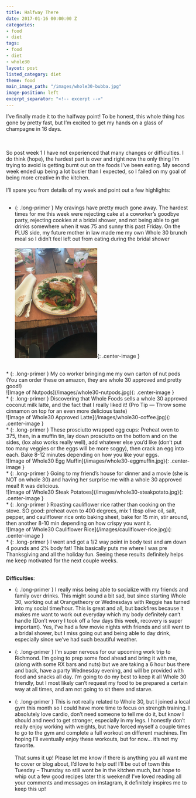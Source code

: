 ```yaml
---
title: Halfway There
date: 2017-01-16 00:00:00 Z
categories:
- food
- diet
tags:
- food
- diet
- whole30
layout: post
listed_category: diet
theme: food
main_image_path: "/images/whole30-bubba.jpg"
image-position: left
excerpt_separator: "<!-- excerpt -->"
---
```


I’ve finally made it to the halfway point! To be honest, this whole thing has gone by pretty fast, but I’m excited to get my hands on a glass of champagne in 16 days.
<!-- excerpt -->
<br /><br />
So post week 1 I have not experienced that many changes or difficulties. I do think (hope), the hardest part is over and right now the only thing I’m trying to avoid is getting burnt out  on the foods I’ve been eating. My second week ended up being  a lot busier than I expected, so I failed on my goal of being more creative in the kitchen.
<br /><br />
I’ll spare you from details of my week and point out a few highlights:
<br /><br />
* {: .long-primer } My cravings have pretty much gone away. The hardest times for me this week were rejecting cake at a coworker’s goodbye party, rejecting cookies at a bridal shower, and not being able to get drinks somewhere when it was 75 and sunny this past Friday. On the PLUS side, my future mother in law made me my own Whole 30 brunch meal so I didn’t feel left out from eating during the bridal shower
<br /><br />
![Image of Whole30 Brunch](/images/whole30-brunch.jpg){: .center-image }
<br />
* {: .long-primer } My co worker bringing me my own carton of nut pods (You can order these on amazon, they are whole 30 approved and pretty good!)
<br />
![Image of Nutpods](/images/whole30-nutpods.jpg){: .center-image }
<br />
* {: .long-primer } Discovering that Whole Foods sells a whole 30 approved coconut milk latte, and the fact that I really liked it! (Pro Tip — Throw some cinnamon on top for an even more delicious taste)
<br />
![Image of Whole30 Approved Latte](/images/whole30-coffee.jpg){: .center-image }
<br />
* {: .long-primer } These prosciutto wrapped egg cups: Preheat oven to 375, then, in a muffin tin, lay down prosciutto on the bottom and on the sides, (lox also works really well), add whatever else you’d like (don’t put too many veggies or the eggs will be more soggy), then crack an egg into each. Bake 8-12 minutes depending on how you like your eggs.
<br />
![Image of Whole30 Egg Muffin](/images/whole30-eggmuffin.jpg){: .center-image }
<br />
* {: .long-primer } Going to my friend’s house for dinner and a movie (she is NOT on whole 30) and having her surprise me with a whole 30 approved meal! It was delicious.
<br />
![Image of Whole30 Steak Potatoes](/images/whole30-steakpotato.jpg){: .center-image }
<br />
* {: .long-primer } Roasting cauliflower rice rather than cooking on the stove. SO good: preheat oven to 400 degrees, mix 1 tbsp olive oil, salt, pepper, and cauliflower rice onto baking sheet, bake for 15 min, stir around, then another 8-10 min depending on how crispy you want it.
<br />
![Image of Whole30 Cauliflower Rice](/images/cauliflower-rice.jpg){: .center-image }
<br />
* {: .long-primer } I went and got a 1/2 way point in body test and am down 4 pounds and 2% body fat! This basically puts me where I was pre Thanksgiving and all the holiday fun.  Seeing these results definitely helps me keep motivated for the next couple weeks.
<br /><br />

**Difficulties**:
<br />
* {: .long-primer } I really miss being able to socialize with my friends and family over drinks. This might sound a bit sad, but since starting Whole 30, working out at Orangetheory or Wednesdays with Reggie has turned into my social time/hour. This is great and all, but backfires because it makes me want to work out everyday which my body definitely can’t handle (Don’t worry I took off a few days this week, recovery is super important). Yes, I’ve had a few movie nights with friends and still went to a bridal shower, but I miss going out and being able to day drink, especially since we’ve had such beautiful weather.
<br /><br />
* {: .long-primer } I’m super nervous for our upcoming work trip to Richmond. I’m going to prep some food ahead and bring it with me, (along with some RX bars and nuts) but we are taking a 6 hour bus there and back, have a party Wednesday evening, and will be provided with food and snacks all day. I’m going to do my best to keep it all Whole 30 friendly, but I most likely can’t request my food to be prepared a  certain way at all times, and am not going to sit there and starve.
<br /><br />
* {: .long-primer } This is not really related to Whole 30, but I joined a local gym this month so I could have more time to focus on strength training. I absolutely love cardio, don’t need someone to tell me do it, but know I should and need to get stronger, especially in my legs. I honestly don’t really enjoy working with weights, but have forced myself a couple times to go to the gym and complete a full workout on different machines. I’m hoping I’ll eventually enjoy these workouts, but for now… it’s not my favorite.
<br /><br />
That sums it up! Please let me know if there is anything you all want me to cover or blog about, I’d love to help out! I’ll be out of town this Tuesday – Thursday so still wont be in the kitchen much, but hope to whip out a few good recipes later this weekend! I’ve loved reading all your comments and messages on instagram, it definitely inspires me to keep this up!
